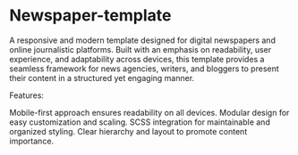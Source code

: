 # Newspaper-template

A responsive and modern template designed for digital newspapers and online journalistic platforms. Built with an emphasis on readability, user experience, and adaptability across devices, this template provides a seamless framework for news agencies, writers, and bloggers to present their content in a structured yet engaging manner.

Features:

Mobile-first approach ensures readability on all devices.
Modular design for easy customization and scaling.
SCSS integration for maintainable and organized styling.
Clear hierarchy and layout to promote content importance.

